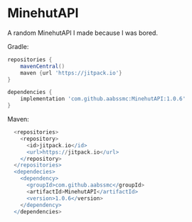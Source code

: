 # MinehutAPI

A random MinehutAPI I made because I was bored.

Gradle:
```gradle
repositories {
    mavenCentral()
    maven {url 'https://jitpack.io'}
}

dependencies {
    implementation 'com.github.aabssmc:MinehutAPI:1.0.6'
}
```

Maven:
```gradle
  <repositories>
    <repository>
      <id>jitpack.io</id>
      <url>https://jitpack.io</url>
    </repository>
  </repositories>
  <dependecies>
    <dependency>
      <groupId>com.github.aabssmc</groupId>
      <artifactId>MinehutAPI</artifactId>
      <version>1.0.6</version>
    </dependency>
  </dependencies>

```
